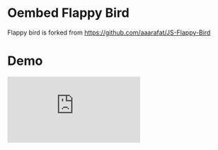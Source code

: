 # Oembed Flappy Bird
Flappy bird is forked from https://github.com/aaarafat/JS-Flappy-Bird

# Demo
![Demo](https://osa9.github.io/oembed/index.html)
